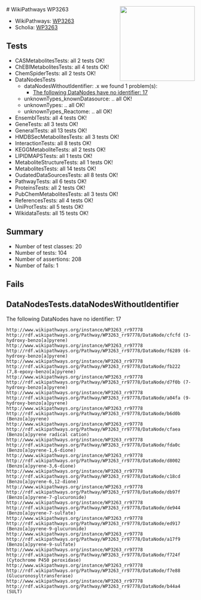 <img style="float: right; width: 200px" src="https://upload.wikimedia.org/wikipedia/commons/thumb/8/83/Wplogo_with_text_500.png/640px-Wplogo_with_text_500.png" />
# WikiPathways WP3263

* WikiPathways: [WP3263](https://new.wikipathways.org/pathways/WP3263)
* Scholia: [WP3263](https://scholia.toolforge.org/wikipathways/WP3263)
## Tests
* CASMetabolitesTests: all 2 tests OK!
* ChEBIMetabolitesTests: all 4 tests OK!
* ChemSpiderTests: all 2 tests OK!
* DataNodesTests
    * dataNodesWithoutIdentifier: .x we found 1 problem(s):
        * [The following DataNodes have no identifier: 17](#8792c497)
    * unknownTypes_knownDatasource: .. all OK!
    * unknownTypes: .. all OK!
    * unknownTypes_Reactome: .. all OK!
* EnsemblTests: all 4 tests OK!
* GeneTests: all 3 tests OK!
* GeneralTests: all 13 tests OK!
* HMDBSecMetabolitesTests: all 3 tests OK!
* InteractionTests: all 8 tests OK!
* KEGGMetaboliteTests: all 2 tests OK!
* LIPIDMAPSTests: all 1 tests OK!
* MetaboliteStructureTests: all 1 tests OK!
* MetabolitesTests: all 14 tests OK!
* OudatedDataSourcesTests: all 8 tests OK!
* PathwayTests: all 6 tests OK!
* ProteinsTests: all 2 tests OK!
* PubChemMetabolitesTests: all 3 tests OK!
* ReferencesTests: all 4 tests OK!
* UniProtTests: all 5 tests OK!
* WikidataTests: all 15 tests OK!


## Summary

* Number of test classes: 20
* Number of tests: 104
* Number of assertions: 208
* Number of fails: 1

## Fails

<a name="8792c497" />

## DataNodesTests.dataNodesWithoutIdentifier

The following DataNodes have no identifier: 17
```
http://www.wikipathways.org/instance/WP3263_rr97778 http://rdf.wikipathways.org/Pathway/WP3263_rr97778/DataNode/cfcfd (3-hydroxy-benzo[a]pyrene)
http://www.wikipathways.org/instance/WP3263_rr97778 http://rdf.wikipathways.org/Pathway/WP3263_rr97778/DataNode/f6289 (6-hydroxy-benzo[a]pyrene)
http://www.wikipathways.org/instance/WP3263_rr97778 http://rdf.wikipathways.org/Pathway/WP3263_rr97778/DataNode/fb222 (7,8-epoxy-benzo[a]pyrene)
http://www.wikipathways.org/instance/WP3263_rr97778 http://rdf.wikipathways.org/Pathway/WP3263_rr97778/DataNode/d7f0b (7-hydroxy-benzo[a]pyrene)
http://www.wikipathways.org/instance/WP3263_rr97778 http://rdf.wikipathways.org/Pathway/WP3263_rr97778/DataNode/a04fa (9-hydroxy-benzo[a]pyrene)
http://www.wikipathways.org/instance/WP3263_rr97778 http://rdf.wikipathways.org/Pathway/WP3263_rr97778/DataNode/b6d0b (Benzo[a]pyrene)
http://www.wikipathways.org/instance/WP3263_rr97778 http://rdf.wikipathways.org/Pathway/WP3263_rr97778/DataNode/cfaea (Benzo[a]pyrene radical cation)
http://www.wikipathways.org/instance/WP3263_rr97778 http://rdf.wikipathways.org/Pathway/WP3263_rr97778/DataNode/fda0c (Benzo[a]pyrene-1,6-dione)
http://www.wikipathways.org/instance/WP3263_rr97778 http://rdf.wikipathways.org/Pathway/WP3263_rr97778/DataNode/d8002 (Benzo[a]pyrene-3,6-dione)
http://www.wikipathways.org/instance/WP3263_rr97778 http://rdf.wikipathways.org/Pathway/WP3263_rr97778/DataNode/c18cd (Benzo[a]pyrene-6,12-dione)
http://www.wikipathways.org/instance/WP3263_rr97778 http://rdf.wikipathways.org/Pathway/WP3263_rr97778/DataNode/db97f (Benzo[a]pyrene-7-glucuronide)
http://www.wikipathways.org/instance/WP3263_rr97778 http://rdf.wikipathways.org/Pathway/WP3263_rr97778/DataNode/de944 (Benzo[a]pyrene-7-sulfate)
http://www.wikipathways.org/instance/WP3263_rr97778 http://rdf.wikipathways.org/Pathway/WP3263_rr97778/DataNode/ed917 (Benzo[a]pyrene-9-glucuronide)
http://www.wikipathways.org/instance/WP3263_rr97778 http://rdf.wikipathways.org/Pathway/WP3263_rr97778/DataNode/a17f9 (Benzo[a]pyrene-9-sulfate)
http://www.wikipathways.org/instance/WP3263_rr97778 http://rdf.wikipathways.org/Pathway/WP3263_rr97778/DataNode/f724f (Cytochrome P450 peroxidase)
http://www.wikipathways.org/instance/WP3263_rr97778 http://rdf.wikipathways.org/Pathway/WP3263_rr97778/DataNode/f7e88 (Glucuronosyltransferase)
http://www.wikipathways.org/instance/WP3263_rr97778 http://rdf.wikipathways.org/Pathway/WP3263_rr97778/DataNode/b44a4 (SULT)
```


